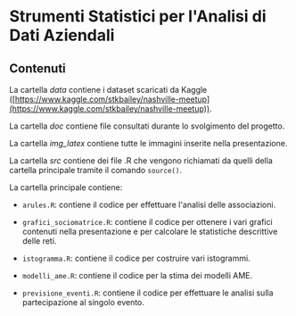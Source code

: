 # Strumenti Statistici per l'Analisi di Dati Aziendali

## Contenuti
La cartella *data* contiene i dataset scaricati da Kaggle ([https://www.kaggle.com/stkbailey/nashville-meetup](https://www.kaggle.com/stkbailey/nashville-meetup)).

La cartella *doc* contiene file consultati durante lo svolgimento del progetto.

La cartella *img_latex* contiene tutte le immagini inserite nella presentazione.

La cartella *src* contiene dei file .R che vengono richiamati da quelli della cartella principale tramite il comando `source()`.

La cartella principale contiene:

* `arules.R`: contiene il codice per effettuare l'analisi delle associazioni.

* `grafici_sociomatrice.R`: contiene il codice per ottenere i vari grafici contenuti nella presentazione e per calcolare le statistiche descrittive delle reti.

* `istogramma.R`: contiene il codice per costruire vari istogrammi.

* `modelli_ame.R`: contiene il codice per la stima dei modelli AME.

* `previsione_eventi.R`: contiene il codice per effettuare le analisi sulla partecipazione al singolo evento.
